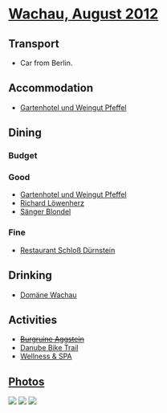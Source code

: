 # [Wachau, August 2012](http://en.wikipedia.org/wiki/Wachau)

## Transport

* Car from Berlin.

## Accommodation

* [Gartenhotel und Weingut Pfeffel](http://www.pfeffel.at)

## Dining

### Budget

### Good

* [Gartenhotel und Weingut Pfeffel](http://www.pfeffel.at/restaurant-kulinarik.html)
* [Richard Löwenherz](http://www.richardloewenherz.at/index.php?content=1042)
* [Sänger Blondel](http://www.saengerblondel.at/english/4_restaurant_english.html)

### Fine

* [Restaurant Schloß Dürnstein](http://www.schloss.at/index2.php?lang=en&kat=rest&id=31)

## Drinking

* [Domäne Wachau](http://www.domaene-wachau.at/Start.48.0.html?&L=2)

## Activities

* ~~[Burgruine Aggstein](http://en.wikipedia.org/wiki/Burgruine_Aggstein)~~
* [Danube Bike Trail](http://en.wikipedia.org/wiki/Donauradweg)
* [Wellness & SPA](http://www.pfeffel.at/wellness-spa.html)

## [Photos](http://www.flickr.com/photos/dylane/sets/72157631142590716/)

![](http://farm9.staticflickr.com/8430/7745272828_8c025fb727_m.jpg)
![](http://farm9.staticflickr.com/8286/7759674416_ec0ce38778_m.jpg)
![](http://farm9.staticflickr.com/8435/7760889730_7e62cd987b_m.jpg)
